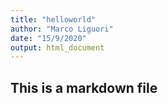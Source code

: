 ```yaml
---
title: "helloworld"
author: "Marco Liguori"
date: "15/9/2020"
output: html_document
---
```



## This is a markdown file
